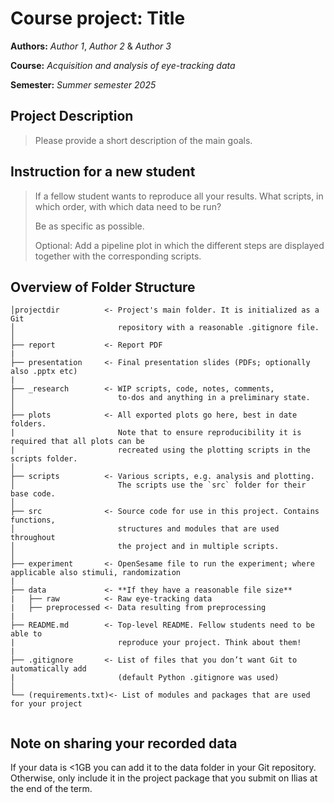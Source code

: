# **Course project:** Title
**Authors:** *Author 1*, *Author 2* & *Author 3*

**Course:** *Acquisition and analysis of eye-tracking data*

**Semester:** *Summer semester 2025*

## Project Description
> Please provide a short description of the main goals. 

## Instruction for a new student
>If a fellow student wants to reproduce all your results. What scripts, in which order, with which data need to be run?
>
>Be as specific as possible.
>
>Optional: Add a pipeline plot in which the different steps are displayed together with the corresponding scripts.

## Overview of Folder Structure 

```
│projectdir          <- Project's main folder. It is initialized as a Git
│                       repository with a reasonable .gitignore file.
│
├── report           <- Report PDF
|
├── presentation     <- Final presentation slides (PDFs; optionally also .pptx etc)
|
├── _research        <- WIP scripts, code, notes, comments,
│                       to-dos and anything in a preliminary state.
│
├── plots            <- All exported plots go here, best in date folders.
|                       Note that to ensure reproducibility it is required that all plots can be
|                       recreated using the plotting scripts in the scripts folder.
│
├── scripts          <- Various scripts, e.g. analysis and plotting.
│                       The scripts use the `src` folder for their base code.
│
├── src              <- Source code for use in this project. Contains functions,
│                       structures and modules that are used throughout
│                       the project and in multiple scripts.
│
├── experiment       <- OpenSesame file to run the experiment; where applicable also stimuli, randomization
|
├── data             <- **If they have a reasonable file size**
|   ├── raw          <- Raw eye-tracking data
|   ├── preprocessed <- Data resulting from preprocessing
|
├── README.md        <- Top-level README. Fellow students need to be able to
|                       reproduce your project. Think about them!
|
├── .gitignore       <- List of files that you don’t want Git to automatically add
|                       (default Python .gitignore was used)
│
└── (requirements.txt)<- List of modules and packages that are used for your project
                     
```
## Note on sharing your recorded data
If your data is <1GB you can add it to the data folder in your Git repository. Otherwise, only include it in the project package that you submit on Ilias at the end of the term.
